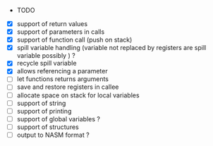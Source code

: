 * TODO
- [x] support of return values
- [x] support of parameters in calls
- [x] support of function call (push on stack)
- [x] spill variable handling (variable not replaced by registers are spill variable possibly ) ?
- [x] recycle spill variable
- [x] allows referencing a parameter
- [ ] let functions returns arguments
- [ ] save and restore registers in callee
- [ ] allocate space on stack for local variables
- [ ] support of string
- [ ] support of printing
- [ ] support of global variables ?
- [ ] support of structures
- [ ] output to NASM format ?
